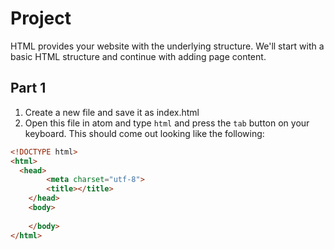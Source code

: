 # Project

HTML provides your website with the underlying structure.  We'll start with a basic HTML structure and continue with adding page content.

## Part 1
1. Create a new file and save it as index.html
2. Open this file in atom and type `html` and press the `tab` button on your keyboard.  This should come out looking like the following: 
```html
<!DOCTYPE html>
<html>
  <head>
        <meta charset="utf-8">
        <title></title>
    </head>
    <body>
    
    </body>
</html>
```
